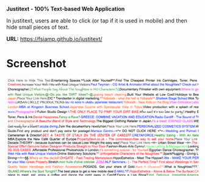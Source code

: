 <b>Justitext - 100% Text-based Web Application</b><br>

In justitext, users are able to click (or tap if it is used in mobile) and then hide small pieces of text.

<B>URL:</B> https://fsiamp.github.io/justitext/

# Screenshot

![alt tag](https://raw.githubusercontent.com/fsiamp/justitext/master/screenshot.png)
